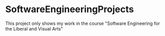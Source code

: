 # SoftwareEngineeringProjects
This project only shows my work in the course "Software Engineering for the Liberal and Visual Arts"
